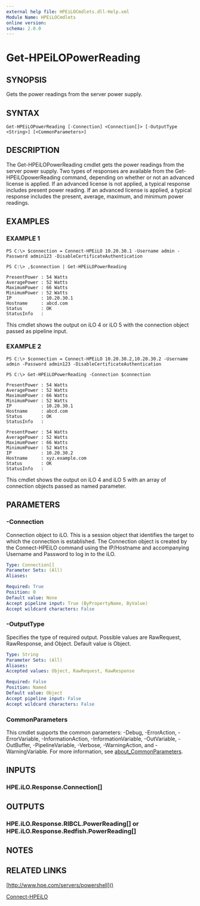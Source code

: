 ```yaml
---
external help file: HPEiLOCmdlets.dll-Help.xml
Module Name: HPEiLOCmdlets
online version:
schema: 2.0.0
---
```


# Get-HPEiLOPowerReading

## SYNOPSIS
Gets the power readings from the server power supply.

## SYNTAX

```
Get-HPEiLOPowerReading [-Connection] <Connection[]> [-OutputType <String>] [<CommonParameters>]
```

## DESCRIPTION
The Get-HPEiLOPowerReading cmdlet gets the power readings from the server power supply.
Two types of responses are available from the Get-HPEiLOpowerReading command, depending on whether or not an advanced license is applied.
If an advanced license is not applied, a typical response includes present power reading.
If an advanced license is applied, a typical response includes the present, average, maximum, and minimum power readings.

## EXAMPLES

### EXAMPLE 1
```
PS C:\> $connection = Connect-HPEiLO 10.20.30.1 -Username admin -Password admin123 -DisableCertificateAuthentication

PS C:\> ,$connection | Get-HPEiLOPowerReading

PresentPower : 54 Watts
AveragePower : 52 Watts
MaximumPower : 66 Watts
MinimumPower : 52 Watts
IP           : 10.20.30.1
Hostname     : abcd.com
Status       : OK
StatusInfo   :
```

This cmdlet shows the output on iLO 4 or iLO 5 with the connection object passed as pipeline input.

### EXAMPLE 2
```
PS C:\> $connection = Connect-HPEiLO 10.20.30.2,10.20.30.2 -Username admin -Password admin123 -DisableCertificateAuthentication

PS C:\> Get-HPEiLOPowerReading -Connection $connection

PresentPower : 54 Watts
AveragePower : 52 Watts
MaximumPower : 66 Watts
MinimumPower : 52 Watts
IP           : 10.20.30.1
Hostname     : abcd.com
Status       : OK
StatusInfo   : 

PresentPower : 54 Watts
AveragePower : 52 Watts
MaximumPower : 66 Watts
MinimumPower : 52 Watts
IP           : 10.20.30.2
Hostname     : xyz.example.com
Status       : OK
StatusInfo   :
```

This cmdlet shows the output on iLO 4 and iLO 5 with an array of connection objects passed as named parameter.

## PARAMETERS

### -Connection
Connection object to iLO.
This is a session object that identifies the target to which the connection is established.
The Connection object is created by the Connect-HPEiLO command using the IP/Hostname and accompanying Username and Password to log in to the iLO.

```yaml
Type: Connection[]
Parameter Sets: (All)
Aliases:

Required: True
Position: 0
Default value: None
Accept pipeline input: True (ByPropertyName, ByValue)
Accept wildcard characters: False
```

### -OutputType
Specifies the type of required output.
Possible values are RawRequest, RawResponse, and Object.
Default value is Object.

```yaml
Type: String
Parameter Sets: (All)
Aliases:
Accepted values: Object, RawRequest, RawResponse

Required: False
Position: Named
Default value: Object
Accept pipeline input: False
Accept wildcard characters: False
```

### CommonParameters
This cmdlet supports the common parameters: -Debug, -ErrorAction, -ErrorVariable, -InformationAction, -InformationVariable, -OutVariable, -OutBuffer, -PipelineVariable, -Verbose, -WarningAction, and -WarningVariable. For more information, see [about_CommonParameters](http://go.microsoft.com/fwlink/?LinkID=113216).

## INPUTS

### HPE.iLO.Response.Connection[]
## OUTPUTS

### HPE.iLO.Response.RIBCL.PowerReading[] or HPE.iLO.Response.Redfish.PowerReading[]
## NOTES

## RELATED LINKS

[http://www.hpe.com/servers/powershell]()

[Connect-HPEiLO]()

